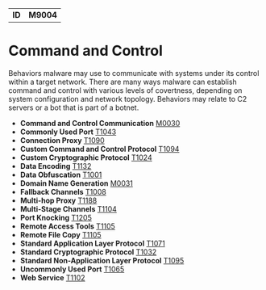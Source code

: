 |||
|--|-----|
|**ID**|**M9004**|

# Command and Control
Behaviors malware may use to communicate with systems under its control within a target network. There are many ways malware can establish command and control with various levels of covertness, depending on system configuration and network topology. Behaviors may relate to C2 servers or a bot that is part of a botnet.

* **Command and Control Communication** [M0030](https://github.com/MBCProject/mbc-markdown/blob/master/command-and-control/command-control-comm.md)
* **Commonly Used Port** [T1043](https://github.com/MBCProject/mbc-markdown/blob/master/command-and-control/common-port.md)
* **Connection Proxy** [T1090](https://github.com/MBCProject/mbc-markdown/blob/master/command-and-control/connect-proxy.md)
* **Custom Command and Control Protocol** [T1094](https://github.com/MBCProject/mbc-markdown/blob/master/command-and-control/custom-c2-protocol.md)
* **Custom Cryptographic Protocol** [T1024](https://github.com/MBCProject/mbc-markdown/blob/master/command-and-control/custom-crypto-protocol.md)
* **Data Encoding** [T1132](https://github.com/MBCProject/mbc-markdown/blob/master/command-and-control/data-encode.md)
* **Data Obfuscation** [T1001](https://github.com/MBCProject/mbc-markdown/blob/master/command-and-control/data-obfuscate.md)
* **Domain Name Generation** [M0031](https://github.com/MBCProject/mbc-markdown/blob/master/command-and-control/domain-name-generate.md)
* **Fallback Channels** [T1008](https://github.com/MBCProject/mbc-markdown/blob/master/command-and-control/fallback-channels.md)
* **Multi-hop Proxy** [T1188](https://github.com/MBCProject/mbc-markdown/blob/master/command-and-control/multihop-proxy.md)
* **Multi-Stage Channels** [T1104](https://github.com/MBCProject/mbc-markdown/blob/master/command-and-control/multi-stage-channels.md)
* **Port Knocking** [T1205](https://github.com/MBCProject/mbc-markdown/blob/master/command-and-control/port-knocking.md)
* **Remote Access Tools** [T1105](https://github.com/MBCProject/mbc-markdown/blob/master/command-and-control/remote-access-tools.md)
* **Remote File Copy** [T1105](https://github.com/MBCProject/mbc-markdown/blob/master/command-and-control/remote-file-copy.md)
* **Standard Application Layer Protocol** [T1071](https://github.com/MBCProject/mbc-markdown/blob/master/command-and-control/std-app-protocol.md)
* **Standard Cryptographic Protocol** [T1032](https://github.com/MBCProject/mbc-markdown/blob/master/command-and-control/std-crypto-protocol.md)
* **Standard Non-Application Layer Protocol** [T1095](https://github.com/MBCProject/mbc-markdown/blob/master/command-and-control/std-non-app-protocol.md)
* **Uncommonly Used Port** [T1065](https://github.com/MBCProject/mbc-markdown/blob/master/command-and-control/uncommon-port.md)
* **Web Service** [T1102](https://github.com/MBCProject/mbc-markdown/blob/master/command-and-control/web-service.md)